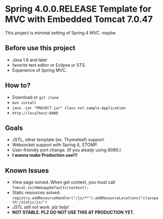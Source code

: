 # Spring 4.0.0.RELEASE Template for MVC with Embedded Tomcat 7.0.47

This project is minimal setting of Spring 4 MVC. maybe.

## Before use this project

 - Java 1.6 and later
 - favorite text editor or Eclipse or STS.
 - Experience of Spring MVC.

## How to?

 - Download or `git clone`
 - `mvn install`
 - `java -jar "PROJECT.jar" class net.sample.Application`
 - `http://localhost:8080`

## Goals

 - JSTL, other template (ex. Thymeleaf) support.
 - Websocket support with Spring 4, STOMP.
 - User-friendly port change. (If you aleady using 8080.)
 - **I wanna make Production use!!!**

## Known Issues

 - View page solved. When get context, you must call `Tomcat.initWebappDefaults(context);`
 - Static resources solved. `registry.addResourceHandler("/js/**").addResourceLocations("classpath:/static/js/")`
 - _JSTL still not work. plz help!_
 - **NOT STABLE. PLZ DO NOT USE THIS AT PRODUCTION YET.**